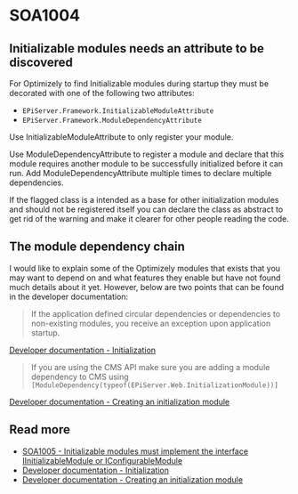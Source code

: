 # SOA1004

## Initializable modules needs an attribute to be discovered

For Optimizely to find Initializable modules during startup they
must be decorated with one of the following two attributes:

- `EPiServer.Framework.InitializableModuleAttribute`
- `EPiServer.Framework.ModuleDependencyAttribute`

Use InitializableModuleAttribute to only register your module.

Use ModuleDependencyAttribute to register a module and declare that this module
requires another module to be successfully initialized before it can run.
Add ModuleDependencyAttribute multiple times to declare multiple dependencies.

If the flagged class is a intended as a base for other initialization modules
and should not be registered itself you can declare the class as abstract to
get rid of the warning and make it clearer for other people reading the code.

## The module dependency chain

I would like to explain some of the Optimizely modules that exists that you
may want to depend on and what features they enable but have not found
much details about it yet. However, below are two points that can be found
in the developer documentation:

> If the application defined circular dependencies or dependencies
to non-existing modules, you receive an exception upon application startup.

[Developer documentation - Initialization](https://docs.developers.optimizely.com/content-cloud/v12.0.0-content-cloud/docs/initialization)

> If you are using the CMS API make sure you are
adding a module dependency to CMS using
`[ModuleDependency(typeof(EPiServer.Web.InitializationModule))]`

[Developer documentation - Creating an initialization module](https://docs.developers.optimizely.com/content-cloud/v12.0.0-content-cloud/docs/creating-an-initialization-module)


## Read more
- [SOA1005 - Initializable modules must implement the interface IInitializableModule or IConfigurableModule](https://github.com/Stekeblad/stekeblad.optimizely.analyzers/blob/master/doc/Analyzers/SOA1005.md)
- [Developer documentation - Initialization](https://docs.developers.optimizely.com/content-cloud/v12.0.0-content-cloud/docs/initialization)
- [Developer documentation - Creating an initialization module](https://docs.developers.optimizely.com/content-cloud/v12.0.0-content-cloud/docs/creating-an-initialization-module)